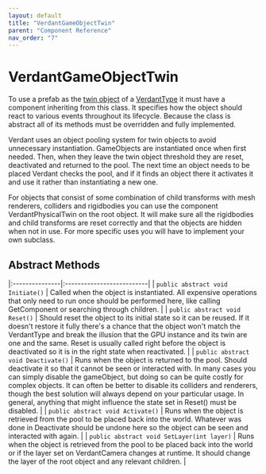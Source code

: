 ```yaml
---
layout: default
title: "VerdantGameObjectTwin"
parent: "Component Reference"
nav_order: "7"
---
```


# VerdantGameObjectTwin

To use a prefab as the [twin object](../AdvancedGuide/UsingTwinObjects) of a [VerdantType](DataTypes/VerdantType) it must have a component inheriting from this class. It specifies how the object should react to various events throughout its lifecycle. Because the class is abstract all of its methods must be overridden and fully implemented.

Verdant uses an object pooling system for twin objects to avoid unnecessary instantiation. GameObjects are instantiated once when first needed. Then, when they leave the twin object threshold they are reset, deactivated and returned to the pool. The next time an object needs to be placed Verdant checks the pool, and if it finds an object there it activates it and use it rather than instantiating a new one. 

For objects that consist of some combination of child transforms with mesh renderers, colliders and rigidbodies you can use the component VerdantPhysicalTwin on the root object. It will make sure all the rigidbodies and child transforms are reset correctly and that the objects are hidden when not in use. For more specific uses you will have to implement your own subclass.


## Abstract Methods

|:---------------|:--------------------------|
| `public abstract void Initiate()` | Called when the object is instantiated. All expensive operations that only need to run once should be performed here, like calling GetComponent or searching through children.  |
| `public abstract void Reset()` | Should reset the object to its initial state so it can be reused. If it doesn't restore it fully there's a chance that the object won't match the VerdantType and break the illusion that the GPU instance and its twin are one and the same. Reset is usually called right before the object is deactivated so it is in the right state when reactivated.   |
| `public abstract void Deactivate()` | Runs when the object is returned to the pool. Should deactivate it so that it cannot be seen or interacted with. In many cases you can simply disable the gameObject, but doing so can be quite costly for complex objects. It can often be better to disable its colliders and renderers, though the best solution will always depend on your particular usage. In general, anything that might influence the state set in Reset() must be disabled. |
| `public abstract void Activate()` | Runs when the object is retrieved from the pool to be placed back into the world. Whatever was done in Deactivate should be undone here so the object can be seen and interacted with again. |
| `public abstract void SetLayer(int layer)` | Runs when the object is retrieved from the pool to be placed back into the world or if the layer set on VerdantCamera changes at runtime. It should change the layer of the root object and any relevant children.  |

